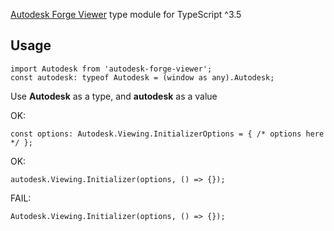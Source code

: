 [Autodesk Forge Viewer](https://forge.autodesk.com/api/viewer-cover-page/) type module for TypeScript ^3.5

Usage
----

    import Autodesk from 'autodesk-forge-viewer';
    const autodesk: typeof Autodesk = (window as any).Autodesk;

 Use **Autodesk** as a type, and **autodesk** as a value

OK:

    const options: Autodesk.Viewing.InitializerOptions = { /* options here */ };
OK:

    autodesk.Viewing.Initializer(options, () => {});
FAIL:

    Autodesk.Viewing.Initializer(options, () => {});
